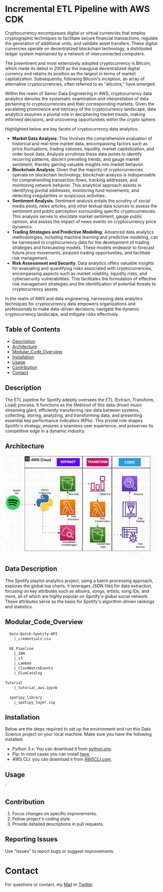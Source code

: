 # Incremental ETL Pipeline with AWS CDK

Cryptocurrency encompasses digital or virtual currencies that employ cryptographic techniques to facilitate secure financial transactions, regulate the generation of additional units, and validate asset transfers. These digital currencies operate on decentralized blockchain technology, a distributed ledger system maintained by a network of interconnected computers.

The preeminent and most extensively adopted cryptocurrency is Bitcoin, which made its debut in 2009 as the inaugural decentralized digital currency and retains its position as the largest in terms of market capitalization. Subsequently, following Bitcoin's inception, an array of alternative cryptocurrencies, often referred to as "altcoins," have emerged.

Within the realm of Senior Data Engineering in AWS, cryptocurrency data analytics denotes the systematic examination and interpretation of data pertaining to cryptocurrencies and their corresponding markets. Given the escalating prominence and intricacy of the cryptocurrency landscape, data analytics assumes a pivotal role in deciphering market trends, making informed decisions, and uncovering opportunities within the crypto sphere.

Highlighted below are key facets of cryptocurrency data analytics:

- **Market Data Analysis**: This involves the comprehensive evaluation of historical and real-time market data, encompassing factors such as price fluctuations, trading volumes, liquidity, market capitalization, and order book data. Analysts scrutinize these data points to identify recurring patterns, discern prevailing trends, and gauge market sentiment, thereby gaining valuable insights into market behavior.
- **Blockchain Analysis**: Given that the majority of cryptocurrencies operate on blockchain technology, blockchain analysis is indispensable for comprehending transaction flows, tracking addresses, and monitoring network behavior. This analytical approach assists in identifying pivotal addresses, monitoring fund movements, and detecting irregularities or suspicious activities.
- **Sentiment Analysis**: Sentiment analysis entails the scrutiny of social media posts, news articles, and other textual data sources to assess the sentiment and public perception surrounding specific cryptocurrencies. This analysis serves to elucidate market sentiment, gauge public opinion, and assess the impact of news events on cryptocurrency price dynamics.
- **Trading Strategies and Predictive Modeling**: Advanced data analytics methodologies, including machine learning and predictive modeling, can be harnessed to cryptocurrency data for the development of trading strategies and forecasting models. These models endeavor to forecast future price movements, pinpoint trading opportunities, and facilitate risk management.
- **Risk Assessment and Security**: Data analytics offers valuable insights for evaluating and quantifying risks associated with cryptocurrencies, encompassing aspects such as market volatility, liquidity risks, and cybersecurity vulnerabilities. This facilitates the formulation of effective risk management strategies and the identification of potential threats to cryptocurrency assets.

In the realm of AWS and data engineering, harnessing data analytics techniques for cryptocurrency data empowers organizations and professionals to make data-driven decisions, navigate the dynamic cryptocurrency landscape, and mitigate risks effectively.

## Table of Contents

- [Description](#description)
- [Architecture](#architecture)
- [Modular_Code_Overview](#modular_code_overview)
- [Installation](#installation)
- [Usage](#usage) 
- [Contribution](#contribution)
- [Contact](#contact)

## Description

The ETL pipeline for Spotify adeptly oversees the ETL (Extract, Transform, Load) process. It functions as the lifeblood of this data-driven music streaming giant, efficiently transferring raw data between systems, collecting, storing, analyzing, and transforming data, and presenting essential key performance indicators (KPIs). This pivotal role shapes Spotify's strategy, ensures a seamless user experience, and preserves its competitive edge in a dynamic industry.

## Architecture
<img src='https://github.com/diegovillatoromx/ETL-Pipeline-Spotify/blob/main/architecture_diagram_spotify.gif' alt="architecture_diagram_spotify">

## Data Description

This Spotify playlist analytics project, using a batch processing approach, explores the global top charts. It leverages JSON files for data extraction, focusing on key attributes such as albums, songs, artists, song IDs, and more, all of which are highly popular on Spotify's global social network. These attributes serve as the basis for Spotify's algorithm-driven rankings and statistics.

## Modular_Code_Overview

```
  Data-Batch-Spotify-API
    |_credentials.csv

  DE_Pipeline
    |_IAM
    |_s3
    |_Lambda
    |_CloudWatchEvents
    |_GlueCatalog

Tutorial
    |_tutorial_aws.ipynb

  spotipy_library
    |_spotipy_layer.zip
```
## Installation

Below are the steps required to set up the environment and run this Data Science project on your local machine. Make sure you have the following installed:
- Python 3.x: You can download it from [python.org](https://www.python.org/downloads/).
- Pip: In most cases you can install [here](https://pip.pypa.io/en/stable/installing/).
- AWS CLI: you can download it from [AWSCLI.com](https://docs.aws.amazon.com/cli/latest/userguide/getting-started-install.html).

## Usage
`

## Contribution
  1. Focus changes on specific improvements.
  2. Follow project's coding style.
  3. Provide detailed descriptions in pull requests.
## Reporting Issues
  Use "Issues" to report bugs or suggest improvements.
# Contact
For questions or contact, my [Mail](diegovillatormx@gmail.com) or [Twitter](https://twitter.com/diegovillatomx).
